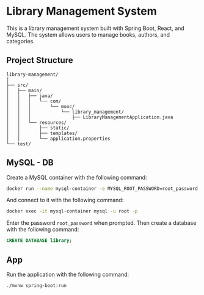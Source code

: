 # Library Management System

This is a library management system built with Spring Boot, React, and MySQL.
The system allows users to manage books, authors, and categories.

## Project Structure

```plaintext
library-management/
│
├── src/
│   ├── main/
│   │   ├── java/
│   │   │   └── com/
│   │   │       └── mooc/
│   │   │           └── library_management/
│   │   │               ├── LibraryManagementApplication.java
│   │   └── resources/
│   │       ├── static/
│   │       ├── templates/
│   │       └── application.properties
└── test/
```

## MySQL - DB

Create a MySQL container with the following command:

```bash
docker run --name mysql-container -e MYSQL_ROOT_PASSWORD=root_password -d -p 3306:3306 mysql:8
```

And connect to it with the following command:

```bash
docker exec -it mysql-container mysql -u root -p
```

Enter the password `root_password` when prompted.
Then create a database with the following command:

```sql
CREATE DATABASE library;
```


## App

Run the application with the following command:

```bash
./mvnw spring-boot:run
```